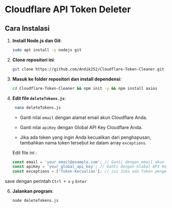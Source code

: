 # Cloudflare API Token Deleter

## Cara Instalasi

1. **Install Node.js dan Git**:
   ```bash
   sudo apt install -y nodejs git
   ```
   
2. **Clone repositori ini**:
   ```bash
   git clone https://github.com/Andik252/Cloudflare-Token-Cleaner.git

3. **Masuk ke folder repositori dan install dependensi**:
   ```bash
   cd Cloudflare-Token-Cleaner && npm init -y && npm install axios
   ```

4. **Edit file `deleteTokens.js`**:
   
   ```bash
    nano deleteTokens.js
   ```
   
   - Ganti nilai `email` dengan alamat email akun Cloudflare Anda.
     
   - Ganti nilai `apiKey` dengan Global API Key Cloudflare Anda.
     
   - Jika ada token yang ingin Anda kecualikan dari penghapusan, tambahkan nama token tersebut ke dalam array `exceptions`.

   Edit file ini :
   ```javascript
   const email = 'your_email@example.com'; // Ganti dengan email akun Cloudflare kamu
   const apiKey = 'your_global_api_key'; // Ganti dengan Global API Key Cloudflare kamu
   const exceptions = ['Token-Kecualian']; // isi Jika ada Token pengecualian yang tidak ingin dihapus
   ```
save dengan perintah `Ctrl + x`  `y` `Enter`

6. **Jalankan program**:
   ```bash
   node deleteTokens.js
   ```
